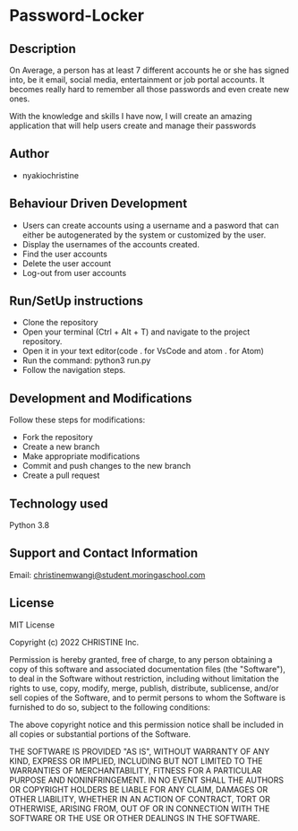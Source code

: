 # Password-Locker

## Description

On Average, a person has at least 7 different accounts he or she has signed into, be it email, social media, entertainment or job portal accounts. It becomes really hard to remember all those passwords and even create new ones.

With the knowledge and skills I have now, I will create an amazing application that will help users create and manage their passwords

## Author

* nyakiochristine

## Behaviour Driven Development

* Users can create accounts using a username and a pasword that can either be autogenerated by the system or customized by the user.
* Display the usernames of the accounts created.
* Find the user accounts
* Delete the user account
* Log-out from user accounts

## Run/SetUp instructions

* Clone the repository
* Open your terminal (Ctrl + Alt + T) and navigate to the project repository.
* Open it in your text editor(code . for VsCode and atom . for Atom)
* Run the command: python3 run.py
* Follow the navigation steps.

## Development and Modifications

Follow these steps for modifications:

* Fork the repository
* Create a new branch
* Make appropriate modifications
* Commit and push changes to the new branch
* Create a pull request

## Technology used

Python 3.8

## Support and Contact Information

Email: christinemwangi@student.moringaschool.com

## License

MIT License

Copyright (c) 2022 CHRISTINE Inc.

Permission is hereby granted, free of charge, to any person obtaining a copy
of this software and associated documentation files (the "Software"), to deal
in the Software without restriction, including without limitation the rights
to use, copy, modify, merge, publish, distribute, sublicense, and/or sell
copies of the Software, and to permit persons to whom the Software is
furnished to do so, subject to the following conditions:

The above copyright notice and this permission notice shall be included in all
copies or substantial portions of the Software.

THE SOFTWARE IS PROVIDED "AS IS", WITHOUT WARRANTY OF ANY KIND, EXPRESS OR
IMPLIED, INCLUDING BUT NOT LIMITED TO THE WARRANTIES OF MERCHANTABILITY,
FITNESS FOR A PARTICULAR PURPOSE AND NONINFRINGEMENT. IN NO EVENT SHALL THE
AUTHORS OR COPYRIGHT HOLDERS BE LIABLE FOR ANY CLAIM, DAMAGES OR OTHER
LIABILITY, WHETHER IN AN ACTION OF CONTRACT, TORT OR OTHERWISE, ARISING FROM,
OUT OF OR IN CONNECTION WITH THE SOFTWARE OR THE USE OR OTHER DEALINGS IN THE
SOFTWARE.
